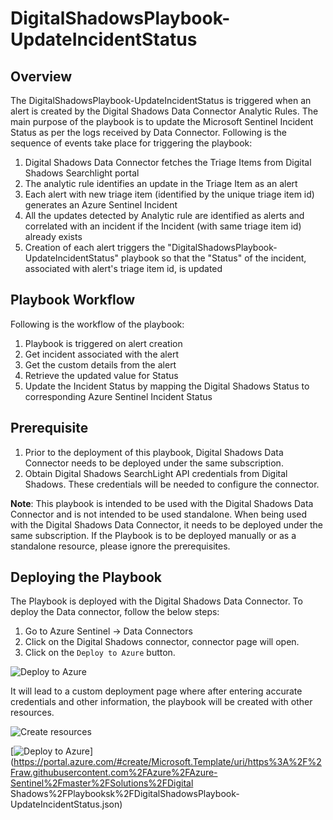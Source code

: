 # DigitalShadowsPlaybook-UpdateIncidentStatus

## Overview
The DigitalShadowsPlaybook-UpdateIncidentStatus is triggered when an alert is created by the Digital Shadows Data Connector Analytic Rules. The main purpose of the playbook is to update the Microsoft Sentinel Incident Status as per the logs received by Data Connector. Following is the sequence of events take place for triggering the playbook:

1. Digital Shadows Data Connector fetches the Triage Items from Digital Shadows Searchlight portal
1. The analytic rule identifies an update in the Triage Item as an alert
1. Each alert with new triage item (identified by the unique triage item id) generates an Azure Sentinel Incident
1. All the updates detected by Analytic rule are identified as alerts and correlated with an incident if the Incident (with same triage item id) already exists
1. Creation of each alert triggers the "DigitalShadowsPlaybook-UpdateIncidentStatus" playbook so that the "Status" of the incident, associated with alert's triage item id, is updated

## Playbook Workflow
Following is the workflow of the playbook:
1. Playbook is triggered on alert creation
1. Get incident associated with the alert
1. Get the custom details from the alert
1. Retrieve the updated value for Status
1. Update the Incident Status by mapping the Digital Shadows Status to corresponding Azure Sentinel Incident Status

## Prerequisite
1. Prior to the deployment of this playbook, Digital Shadows Data Connector needs to be deployed under the same subscription.
1. Obtain Digital Shadows SearchLight API credentials from Digital Shadows. These credentials will be needed to configure the connector.

**Note**: This playbook is intended to be used with the Digital Shadows Data Connector and is not intended to be used standalone. When being used with the Digital Shadows Data Connector, it needs to be deployed under the same subscription. If the Playbook is to be deployed manually or as a standalone resource, please ignore the prerequisites.


## Deploying the Playbook
The Playbook is deployed with the Digital Shadows Data Connector. To deploy the Data connector, follow the below steps:
1. Go to Azure Sentinel -> Data Connectors
1. Click on the Digital Shadows connector, connector page will open. 
1. Click on the `Deploy to Azure` button.   

![Deploy to Azure](https://user-images.githubusercontent.com/88835344/143393168-018f97fb-95c1-4884-ba93-09306dd168b0.png)


It will lead to a custom deployment page where after entering accurate credentials and other information, the playbook will be created with other  resources. 

![Create resources](https://user-images.githubusercontent.com/88835344/142581668-5d5dd767-55a2-49fc-a9c9-eb458f75a2a7.png)


[![Deploy to Azure](https://aka.ms/deploytoazurebutton)](https://portal.azure.com/#create/Microsoft.Template/uri/https%3A%2F%2Fraw.githubusercontent.com%2FAzure%2FAzure-Sentinel%2Fmaster%2FSolutions%2FDigital Shadows%2FPlaybooksk%2FDigitalShadowsPlaybook-UpdateIncidentStatus.json)